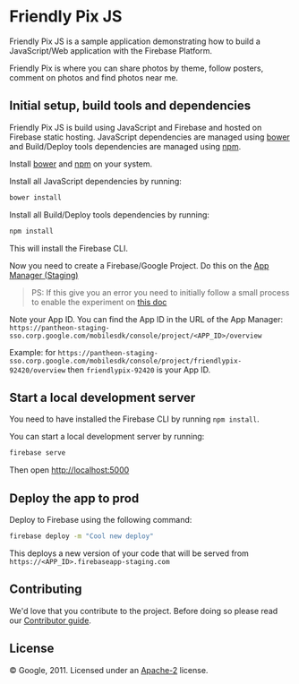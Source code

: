 # Friendly Pix JS

Friendly Pix JS is a sample application demonstrating how to build a JavaScript/Web application with the Firebase Platform.

Friendly Pix is where you can share photos by theme, follow posters, comment on photos and find photos near me.


## Initial setup, build tools and dependencies

Friendly Pix JS is build using JavaScript and Firebase and hosted on Firebase static hosting. JavaScript dependencies are managed using [bower](http://bower.io/) and Build/Deploy tools dependencies are managed using [npm](https://www.npmjs.com/).

Install [bower](http://bower.io/) and [npm](https://www.npmjs.com/) on your system.

Install all JavaScript dependencies by running:

```bash
bower install
```

Install all Build/Deploy tools dependencies by running:

```bash
npm install
```

This will install the Firebase CLI.

Now you need to create a Firebase/Google Project. Do this on the [App Manager (Staging)](https://pantheon-staging-sso.corp.google.com/mobilesdk/console/)

> PS: If this give you an error you need to initially follow a small process to enable the experiment on [this doc](https://docs.google.com/document/d/18iI_4uG6uh_AcewWD9OVTQbq_xNZRNAUzgcf7QML2Ek/edit#heading=h.36bxeqj15c70)

Note your App ID. You can find the App ID in the URL of the App Manager:
`https://pantheon-staging-sso.corp.google.com/mobilesdk/console/project/<APP_ID>/overview`

Example: for `https://pantheon-staging-sso.corp.google.com/mobilesdk/console/project/friendlypix-92420/overview` then `friendlypix-92420` is your App ID.


## Start a local development server

You need to have installed the Firebase CLI by running `npm install`.

You can start a local development server by running:

```bash
firebase serve
```

Then open [http://localhost:5000](http://localhost:5000)


## Deploy the app to prod

Deploy to Firebase using the following command:

```bash
firebase deploy -m "Cool new deploy"
```

This deploys a new version of your code that will be served from `https://<APP_ID>.firebaseapp-staging.com`


## Contributing

We'd love that you contribute to the project. Before doing so please read our [Contributor guide](CONTRIBUTING.md).


## License

© Google, 2011. Licensed under an [Apache-2](LICENSE) license.

